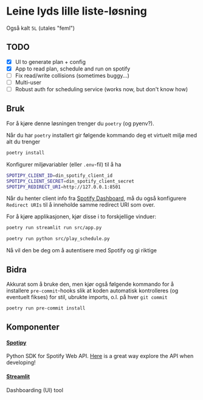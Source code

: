 # Leine lyds lille liste-løsning
Også kalt `5L` (utales "feml")

## TODO
- [x] UI to generate plan + config
- [x] App to read plan, schedule and run on spotify
- [ ] Fix read/write collisions (sometimes buggy...)
- [ ] Multi-user
- [ ] Robust auth for scheduling service (works now, but don't know how)

## Bruk
For å kjøre denne løsningen trenger du `poetry` (og pyenv?).

Når du har `poetry` installert gir følgende kommando deg et virtuelt miljø med alt du trenger
```sh
poetry install
```

Konfigurer miljøvariabler (eller `.env`-fil) til å ha
```sh
SPOTIPY_CLIENT_ID=din_spotify_client_id
SPOTIPY_CLIENT_SECRET=din_spotify_client_secret
SPOTIPY_REDIRECT_URI=http://127.0.0.1:8501
```

Når du henter client info fra [Spotify Dashboard](https://developer.spotify.com/dashboard/), må du også konfigurere `Redirect URIs` til å inneholde samme redirect URI som over.

For å kjøre applikasjonen, kjør disse i to forskjellige vinduer:
```sh
poetry run streamlit run src/app.py
```
```sh
poetry run python src/play_schedule.py
```

Nå vil den be deg om å autentisere med Spotify og gi riktige

## Bidra
Akkurat som å bruke den, men kjør også følgende kommando for å installere `pre-commit`-hooks slik at koden automatisk kontrolleres (og eventuelt fikses) for stil, ubrukte imports, o.l. på hver `git commit`
```sh
poetry run pre-commit install
```

## Komponenter
#### [Spotipy](https://spotipy.readthedocs.io/en/2.19.0/)
Python SDK for Spotify Web API. [Here](https://developer.spotify.com/console/) is a great way explore the API when developing!

#### [Streamlit](https://docs.streamlit.io/library/get-started)
Dashboarding (UI) tool
